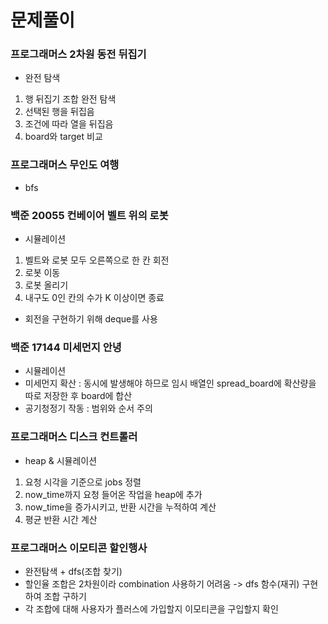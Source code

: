 # 문제풀이

### 프로그래머스 2차원 동전 뒤집기

- 완전 탐색
1. 행 뒤집기 조합 완전 탐색
2. 선택된 행을 뒤집음
3. 조건에 따라 열을 뒤집음
4. board와 target 비교

### 프로그래머스 무인도 여행

- bfs

### 백준 20055 컨베이어 벨트 위의 로봇

- 시뮬레이션
1. 벨트와 로봇 모두 오른쪽으로 한 칸 회전
2. 로봇 이동
3. 로봇 올리기
4. 내구도 0인 칸의 수가 K 이상이면 종료
- 회전을 구현하기 위해 deque를 사용

### 백준 17144 미세먼지 안녕

- 시뮬레이션
- 미세먼지 확산 : 동시에 발생해야 하므로 임시 배열인 spread_board에 확산량을 따로 저장한 후 board에 합산
- 공기청정기 작동 : 범위와 순서 주의

### 프로그래머스 디스크 컨트롤러

- heap & 시뮬레이션
1. 요청 시각을 기준으로 jobs 정렬
2. now_time까지 요청 들어온 작업을 heap에 추가
3. now_time을 증가시키고, 반환 시간을 누적하여 계산
4. 평균 반환 시간 계산

### 프로그래머스 이모티콘 할인행사

- 완전탐색 + dfs(조합 찾기)
- 할인율 조합은 2차원이라 combination 사용하기 어려움 -> dfs 함수(재귀) 구현하여 조합 구하기
- 각 조합에 대해 사용자가 플러스에 가입할지 이모티콘을 구입할지 확인